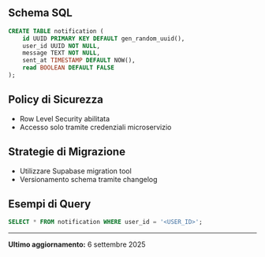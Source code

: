 

## Schema SQL

```sql
CREATE TABLE notification (
    id UUID PRIMARY KEY DEFAULT gen_random_uuid(),
    user_id UUID NOT NULL,
    message TEXT NOT NULL,
    sent_at TIMESTAMP DEFAULT NOW(),
    read BOOLEAN DEFAULT FALSE
);
```

## Policy di Sicurezza
- Row Level Security abilitata
- Accesso solo tramite credenziali microservizio

## Strategie di Migrazione
- Utilizzare Supabase migration tool
- Versionamento schema tramite changelog

## Esempi di Query
```sql
SELECT * FROM notification WHERE user_id = '<USER_ID>';
```

---

**Ultimo aggiornamento:** 6 settembre 2025
